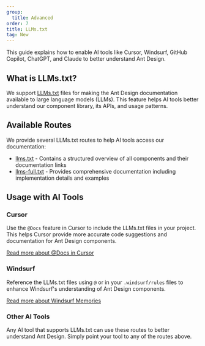 ```yaml
---
group:
  title: Advanced
order: 7
title: LLMs.txt
tag: New
---
```


This guide explains how to enable AI tools like Cursor, Windsurf, GitHub Copilot, ChatGPT, and Claude to better understand Ant Design.

## What is LLMs.txt?

We support [LLMs.txt](https://llmstxt.org/) files for making the Ant Design documentation available to large language models (LLMs). This feature helps AI tools better understand our component library, its APIs, and usage patterns.

## Available Routes

We provide several LLMs.txt routes to help AI tools access our documentation:

- [llms.txt](https://ant.design/llms.txt) - Contains a structured overview of all components and their documentation links
- [llms-full.txt](https://ant.design/llms-full.txt) - Provides comprehensive documentation including implementation details and examples

## Usage with AI Tools

### Cursor

Use the `@Docs` feature in Cursor to include the LLMs.txt files in your project. This helps Cursor provide more accurate code suggestions and documentation for Ant Design components.

[Read more about @Docs in Cursor](https://docs.cursor.com/context/@-symbols/@-docs)

### Windsurf

Reference the LLMs.txt files using `@` or in your `.windsurf/rules` files to enhance Windsurf's understanding of Ant Design components.

[Read more about Windsurf Memories](https://docs.windsurf.com/windsurf/cascade/memories)

### Other AI Tools

Any AI tool that supports LLMs.txt can use these routes to better understand Ant Design. Simply point your tool to any of the routes above.
